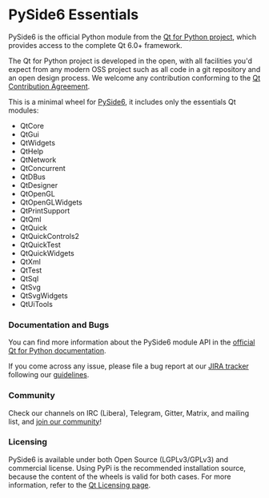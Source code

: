 # PySide6 Essentials

PySide6 is the official Python module from the
[Qt for Python project](https://wiki.qt.io/Qt_for_Python),
which provides access to the complete Qt 6.0+ framework.

The Qt for Python project is developed in the open, with all facilities you'd expect
from any modern OSS project such as all code in a git repository and an open
design process. We welcome any contribution conforming to the
[Qt Contribution Agreement](https://www.qt.io/contributionagreement/).

This is a minimal wheel for [PySide6](https://pypi.org/project/PySide6),
it includes only the essentials Qt modules:

* QtCore
* QtGui
* QtWidgets
* QtHelp
* QtNetwork
* QtConcurrent
* QtDBus
* QtDesigner
* QtOpenGL
* QtOpenGLWidgets
* QtPrintSupport
* QtQml
* QtQuick
* QtQuickControls2
* QtQuickTest
* QtQuickWidgets
* QtXml
* QtTest
* QtSql
* QtSvg
* QtSvgWidgets
* QtUiTools

### Documentation and Bugs

You can find more information about the PySide6 module API in the
[official Qt for Python documentation](https://doc.qt.io/qtforpython/).

If you come across any issue, please file a bug report at our
[JIRA tracker](https://bugreports.qt.io/projects/PYSIDE) following
our [guidelines](https://wiki.qt.io/Qt_for_Python/Reporting_Bugs).

### Community

Check our channels on IRC (Libera), Telegram, Gitter, Matrix, and mailing list,
and [join our community](https://wiki.qt.io/Qt_for_Python#Community)!

### Licensing

PySide6 is available under both Open Source (LGPLv3/GPLv3) and commercial
license. Using PyPi is the recommended installation source, because the
content of the wheels is valid for both cases. For more information, refer to
the [Qt Licensing page](https://www.qt.io/licensing/).
